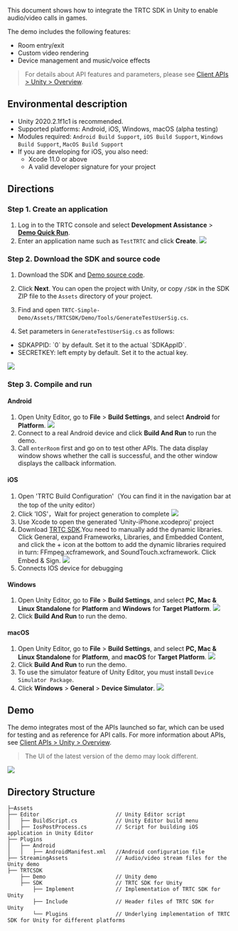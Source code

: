 This document shows how to integrate the TRTC SDK in Unity to enable audio/video calls in games.

The demo includes the following features:
- Room entry/exit
- Custom video rendering
- Device management and music/voice effects

> For details about API features and parameters, please see [Client APIs > Unity > Overview](https://intl.cloud.tencent.com/document/product/647/40139).

## Environmental description
- Unity 2020.2.1f1c1 is recommended.
- Supported platforms: Android, iOS, Windows, macOS (alpha testing)
- Modules required: `Android Build Support`, `iOS Build Support`, `Windows Build Support`, `MacOS Build Support`
- If you are developing for iOS, you also need:
  - Xcode 11.0 or above
  - A valid developer signature for your project

## Directions
[](id:step1)
### Step 1. Create an application
1. Log in to the TRTC console and select **Development Assistance** > **[Demo Quick Run](https://console.cloud.tencent.com/trtc/quickstart)**.
2. Enter an application name such as `TestTRTC` and click **Create**.
![](https://main.qcloudimg.com/raw/7178fb5203b8c1ad9eb4a3b7a3c008d7.png)

[](id:step2)
### Step 2. Download the SDK and source code
1. Download the SDK and [Demo source code](https://github.com/LiteAVSDK/TRTC_Unity).
2. Click **Next**. You can open the project with Unity, or copy `/SDK` in the SDK ZIP file to the `Assets` directory of your project.

3. Find and open `TRTC-Simple-Demo/Assets/TRTCSDK/Demo/Tools/GenerateTestUserSig.cs`.
4. Set parameters in `GenerateTestUserSig.cs` as follows:
  <ul><li>SDKAPPID: `0` by default. Set it to the actual `SDKAppID`.</li>
  <li>SECRETKEY: left empty by default. Set it to the actual key.</li></ul> 
	<img src="https://main.qcloudimg.com/raw/4dad4541a4a0d400441e9cd75c07ba1e.png"/>

[](id:step3)
### Step 3. Compile and run

#### Android
1. Open Unity Editor, go to **File** > **Build Settings**, and select **Android** for **Platform**.
![](https://main.qcloudimg.com/raw/4464eb891829e3505a59c8ec00cc2414.png)
2. Connect to a real Android device and click **Build And Run** to run the demo.
3. Call `enterRoom` first and go on to test other APIs. The data display window shows whether the call is successful, and the other window displays the callback information.

#### iOS
1. Open 'TRTC Build Configuration'（You can find it in the navigation bar at the top of the unity editor）
2. Click 'IOS'，Wait for project generation to complete
![](https://imgcache.qq.com/operation/dianshi/other/ios-en.a177d686f175b086b565565c66e35b9a07accaed.png)
3. Use Xcode to open the generated 'Unity-iPhone.xcodeproj' project
4. Download [TRTC SDK](https://upload-dianshi-1255598498.file.myqcloud.com/upload/nodir/TXLiteAVSDK_TRTC_iOS_10-b2f9d0bdd9b6cd235eaf1110393b9245efbf770b.0.0.14003_SDK.zip).You need to manually add the dynamic libraries.
Click General, expand Frameworks, Libraries, and Embedded Content, and click the + icon at the bottom to add the dynamic libraries required in turn:  FFmpeg.xcframework, and SoundTouch.xcframework. Click Embed & Sign.
![](https://imgcache.qq.com/operation/dianshi/other/unity.ca7b6e717bf7b34e4f08a7e688ff59bf49d92217.png)
5. Connects IOS device for debugging

#### Windows
1. Open Unity Editor, go to **File** > **Build Settings**, and select **PC, Mac & Linux Standalone** for **Platform** and **Windows** for **Target Platform**.
![](https://main.qcloudimg.com/raw/580764f661c06cf71c4952727c409c5e.png)
2. Click **Build And Run** to run the demo.

#### macOS
1. Open Unity Editor, go to **File** > **Build Settings**, and select **PC, Mac & Linux Standalone** for **Platform**, and **macOS** for **Target Platform**.
![](https://main.qcloudimg.com/raw/6f3f9c21aa9eeadd7a4e3be377b2a6b3.png)
2. Click **Build And Run** to run the demo.
3. To use the simulator feature of Unity Editor, you must install `Device Simulator Package`.
4. Click **Windows** > **General** > **Device Simulator**.
![](https://main.qcloudimg.com/raw/79f707b89553528956a888f48b4d4d6d.png)

[](id:demo)
## Demo
The demo integrates most of the APIs launched so far, which can be used for testing and as reference for API calls. For more information about APIs, see [Client APIs > Unity > Overview](https://intl.cloud.tencent.com/document/product/647/40139).
> The UI of the latest version of the demo may look different.

![](https://main.qcloudimg.com/raw/2ce3ab51c6fdc843c1e8b086b55840c0.png)

## Directory Structure
```
├─Assets
├── Editor                        // Unity Editor script
│   ├── BuildScript.cs            // Unity Editor build menu
│   ├── IosPostProcess.cs         // Script for building iOS application in Unity Editor
├── Plugins
│   ├── Android                   
│   │   ├── AndroidManifest.xml   //Android configuration file
├── StreamingAssets               // Audio/video stream files for the Unity demo
├── TRTCSDK
    ├── Demo                      // Unity demo
    ├── SDK                       // TRTC SDK for Unity
        ├── Implement             // Implementation of TRTC SDK for Unity
        ├── Include               // Header files of TRTC SDK for Unity
        └── Plugins               // Underlying implementation of TRTC SDK for Unity for different platforms
            
```
